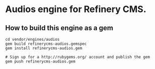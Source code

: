 # Audios engine for Refinery CMS.

## How to build this engine as a gem

    cd vendor/engines/audios
    gem build refinerycms-audios.gemspec
    gem install refinerycms-audios.gem
    
    # Sign up for a http://rubygems.org/ account and publish the gem
    gem push refinerycms-audios.gem